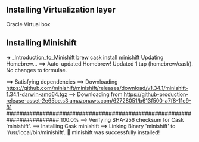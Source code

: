 ## Installing Virtualization layer
Oracle Virtual box


## Installing Minishift

➜  _Introduction_to_Minishift brew cask install minishift
Updating Homebrew...
==> Auto-updated Homebrew!
Updated 1 tap (homebrew/cask).
No changes to formulae.

==> Satisfying dependencies
==> Downloading https://github.com/minishift/minishift/releases/download/v1.34.1/minishift-1.34.1-darwin-amd64.tgz
==> Downloading from https://github-production-release-asset-2e65be.s3.amazonaws.com/62728051/b613f500-a7f8-11e9-81
######################################################################## 100.0%
==> Verifying SHA-256 checksum for Cask 'minishift'.
==> Installing Cask minishift
==> Linking Binary 'minishift' to '/usr/local/bin/minishift'.
🍺  minishift was successfully installed!
